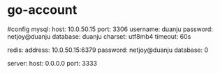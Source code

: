 # go-account
#config
mysql:
  host: 10.0.50.15
  port: 3306
  username: duanju
  password: netjoy@duanju
  database: duanju
  charset: utf8mb4
  timeout: 60s


redis:
  address: 10.0.50.15:6379
  password: netjoy@duanju
  database: 0



server:
  host: 0.0.0.0
  port: 3333
